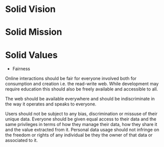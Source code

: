 # Solid Vision

# Solid Mission

# Solid Values

* Fairness

Online interactions should be fair for everyone involved both for consumption and creation i.e. the read-write web. While development may require education this should also be freely available and accessible to all.

The web should be available everywhere and should be indiscriminate in the way it operates and speaks to everyone. 

Users should not be subject to any bias, discrimination or missuse of their unique data. Everyone should be given equal access to their data and the same privileges in terms of how they manage their data, how they share it and the value extracted from it. Personal data usage should not infringe on the freedom or rights of any individual be they the owner of that data or associated to it. 
